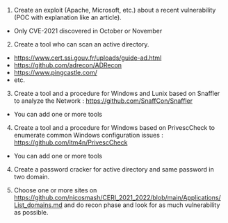 1) Create an exploit (Apache, Microsoft, etc.) about a recent vulnerability (POC with explanation like an article).
* Only CVE-2021 discovered in October or November 

2) Create a tool who can scan an active directory.
* https://www.cert.ssi.gouv.fr/uploads/guide-ad.html
* https://github.com/adrecon/ADRecon
* https://www.pingcastle.com/
* etc.

3) Create a tool and a procedure for Windows and Lunix based on Snaffler to analyze the Network : https://github.com/SnaffCon/Snaffler
* You can add one or more tools

4) Create a tool and a procedure for Windows based on PrivescCheck to enumerate common Windows configuration issues : https://github.com/itm4n/PrivescCheck
* You can add one or more tools

4) Create a password cracker for active directory and same password in two domain.

6) Choose one or more sites on https://github.com/nicosmash/CERI_2021_2022/blob/main/Applications/List_domains.md and do recon phase and look for as much vulnerability as possible.
